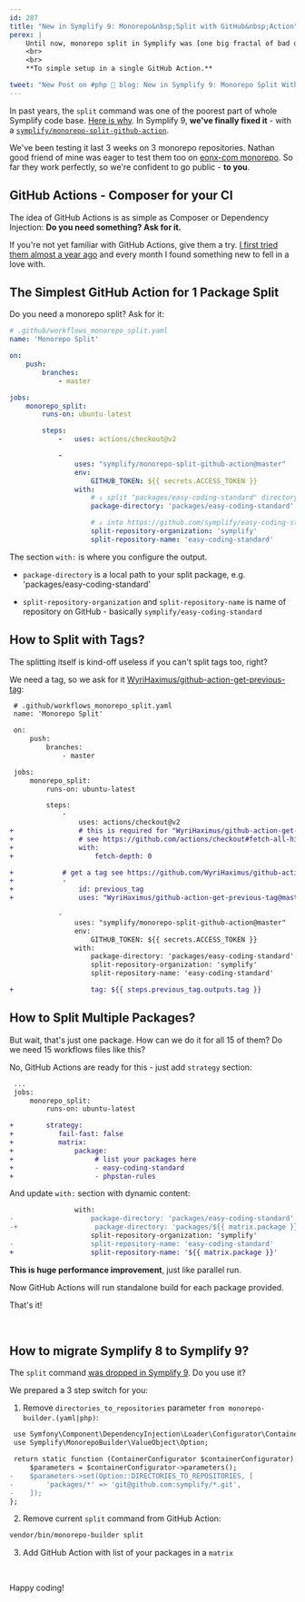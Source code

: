 ```yaml
---
id: 287
title: "New in Symplify 9: Monorepo&nbsp;Split with GitHub&nbsp;Action"
perex: |
    Until now, monorepo split in Symplify was [one big fractal of bad design](/blog/2020/11/02/symplify-monorepo-builder-split-fractal-of-bad-design/). In Symplify 9 and with technologies of 2020, we've decided to change that.
    <br>
    <br>
    **To simple setup in a single GitHub Action.**

tweet: "New Post on #php 🐘 blog: New in Symplify 9: Monorepo Split With GitHub Action"
---
```


In past years, the `split` command was one of the poorest part of whole Symplify code base. [Here is why](/blog/2020/11/02/symplify-monorepo-builder-split-fractal-of-bad-design/). In Symplify 9, **we've finally fixed it** - with a [`symplify/monorepo-split-github-action`](https://github.com/symplify/monorepo-split-github-action).

We've been testing it last 3 weeks on 3 monorepo repositories. Nathan good friend of mine was eager to test them too on [eonx-com monorepo](https://github.com/eonx-com/easy-monorepo/blob/master/.github/workflows/split_packages.yml). So far they work perfectly, so we're confident to go public - **to you**.

## GitHub Actions - Composer for your CI

The idea of GitHub Actions is as simple as Composer or Dependency Injection: **Do you need something? Ask for it.**

If you're not yet familiar with GitHub Actions, give them a try. [I first tried them almost a year ago](/blog/2020/01/27/switch-travis-to-github-actions-to-reduce-stress/) and every month I found something new to fell in a love with.

## The Simplest GitHub Action for 1 Package Split

Do you need a monorepo split? Ask for it:

```yaml
# .github/workflows_monorepo_split.yaml
name: 'Monorepo Split'

on:
    push:
        branches:
            - master

jobs:
    monorepo_split:
        runs-on: ubuntu-latest

        steps:
            -   uses: actions/checkout@v2

            -
                uses: "symplify/monorepo-split-github-action@master"
                env:
                    GITHUB_TOKEN: ${{ secrets.ACCESS_TOKEN }}
                with:
                    # ↓ split "packages/easy-coding-standard" directory
                    package-directory: 'packages/easy-coding-standard'

                    # ↓ into https://github.com/symplify/easy-coding-standard repository
                    split-repository-organization: 'symplify'
                    split-repository-name: 'easy-coding-standard'
```

The section `with:` is where you configure the output.

- `package-directory` is a local path to your split package, e.g. 'packages/easy-coding-standard'

- `split-repository-organization` and `split-repository-name` is name of repository on GitHub - basically `symplify/easy-coding-standard`

## How to Split with Tags?

The splitting itself is kind-off useless if you can't split tags too, right?

We need a tag, so we ask for it [WyriHaximus/github-action-get-previous-tag](https://github.com/WyriHaximus/github-action-get-previous-tag):

```diff
 # .github/workflows_monorepo_split.yaml
 name: 'Monorepo Split'

 on:
     push:
         branches:
             - master

 jobs:
     monorepo_split:
         runs-on: ubuntu-latest

         steps:
             -
                 uses: actions/checkout@v2
+                # this is required for "WyriHaximus/github-action-get-previous-tag" workflow
+                # see https://github.com/actions/checkout#fetch-all-history-for-all-tags-and-branches
+                with:
+                    fetch-depth: 0

+            # get a tag see https://github.com/WyriHaximus/github-action-get-previous-tag
+            -
+                id: previous_tag
+                uses: "WyriHaximus/github-action-get-previous-tag@master"

            -
                uses: "symplify/monorepo-split-github-action@master"
                env:
                    GITHUB_TOKEN: ${{ secrets.ACCESS_TOKEN }}
                with:
                    package-directory: 'packages/easy-coding-standard'
                    split-repository-organization: 'symplify'
                    split-repository-name: 'easy-coding-standard'

+                   tag: ${{ steps.previous_tag.outputs.tag }}
```

## How to Split Multiple Packages?

But wait, that's just one package. How can we do it for all 15 of them? Do we need 15 workflows files like this?

No, GitHub Actions are ready for this - just add `strategy` section:

```diff
 ...
 jobs:
     monorepo_split:
         runs-on: ubuntu-latest

+        strategy:
+           fail-fast: false
+           matrix:
+               package:
+                    # list your packages here
+                    - easy-coding-standard
+                    - phpstan-rules
```

And update `with:` section with dynamic content:

```diff
                with:
-                   package-directory: 'packages/easy-coding-standard'
-+                   package-directory: 'packages/${{ matrix.package }}'
                    split-repository-organization: 'symplify'
-                   split-repository-name: 'easy-coding-standard'
+                   split-repository-name: '${{ matrix.package }}'
```

**This is huge performance improvement**, just like parallel run.

Now GitHub Actions will run standalone build for each package provided.


That's it!

<br>

## How to migrate Symplify 8 to Symplify 9?

The `split` command [was dropped in Symplify 9](https://github.com/symplify/symplify/pull/2490/files#diff-f4265307118be2f5d2389968d183656ebf8a0e8a7e711ed42101bd1bb179034f). Do you use it?

We prepared a 3 step switch for you:

1. Remove `directories_to_repositories` parameter `from monorepo-builder.(yaml|php)`:

```diff
 use Symfony\Component\DependencyInjection\Loader\Configurator\ContainerConfigurator;
 use Symplify\MonorepoBuilder\ValueObject\Option;

 return static function (ContainerConfigurator $containerConfigurator): void {
     $parameters = $containerConfigurator->parameters();
-    $parameters->set(Option::DIRECTORIES_TO_REPOSITORIES, [
-        'packages/*' => 'git@github.com:symplify/*.git',
-    ]);
};
```

2. Remove current `split` command from GitHub Action:

```bash
vendor/bin/monorepo-builder split
```

3. Add GitHub Action with list of your packages in a `matrix`

<br>

Happy coding!
